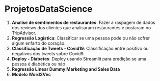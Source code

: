 # ProjetosDataScience

1. **Analise de semtimentos de restaurantes**: Fazer a raspagem de dados dos reviews dos clientes que analisaram restaurantes e postaram no TripAdvisor.
2. **Regressão Logística**: Classificar se uma pessoa pode ou não sofrer algum enfarto do coração.
3. **Classificação de Tweets -  Covid19**: Classificação entre positivo ou negativos dos tweets sobre Covid9.
4. **Deploy - Diabetes**: Deploy usando Streamlit para predição se uma pessoa é diabética ou não
5. **Regressão Linear Dummy Marketing and Sales Data**
6. **Modelo Word2Vec**
